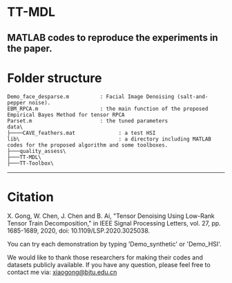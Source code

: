 # TT-MDL
MATLAB codes to reproduce the experiments in the paper.
----------------------------------------------------------------------------------------------
# Folder structure
```shell
Demo_face_desparse.m          : Facial Image Denoising (salt-and-pepper noise).
EBM_RPCA.m                    : the main function of the proposed Empirical Bayes Method for tensor RPCA
Parset.m                      : the tuned parameters
data\
├────CAVE_feathers.mat              : a test HSI
lib\                                : a directory including MATLAB codes for the proposed algorithm and some toolboxes.
├───quality_assess\         
├───TT-MDL\   
├───TT-Toolbox\         
```
----------------------------------------------------------------------------------------------
# Citation
X. Gong, W. Chen, J. Chen and B. Ai, "Tensor Denoising Using Low-Rank Tensor Train Decomposition," in IEEE Signal Processing Letters, vol. 27, pp. 1685-1689, 2020, doi: 10.1109/LSP.2020.3025038.

You can try each demonstration by typing 'Demo_synthetic' or 'Demo_HSI'.

We would like to thank those researchers for making their codes and datasets publicly available. If you have any question, please feel free to contact me via: xiaogong@bjtu.edu.cn
